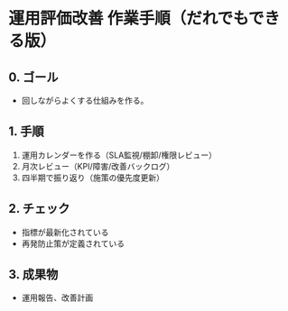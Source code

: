 ﻿# 運用評価改善 作業手順（だれでもできる版）

## 0. ゴール
- 回しながらよくする仕組みを作る。

## 1. 手順
1) 運用カレンダーを作る（SLA監視/棚卸/権限レビュー）
2) 月次レビュー（KPI/障害/改善バックログ）
3) 四半期で振り返り（施策の優先度更新）

## 2. チェック
- 指標が最新化されている
- 再発防止策が定義されている

## 3. 成果物
- 運用報告、改善計画
